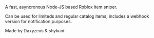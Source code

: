 A fast, asyncronous Node-JS based Roblox item sniper.

Can be used for limiteds and regular catalog items, includes a webhook version for notification purposes.

Made by Daxyzeus & shykuni
